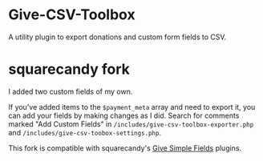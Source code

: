 # Give-CSV-Toolbox
A utility plugin to export donations and custom form fields to CSV.

# squarecandy fork

I added two custom fields of my own.

If you've added items to the `$payment_meta` array and need to export it, you can
add your fields by making changes as I did. Search for comments marked "Add
Custom Fields" in `/includes/give-csv-toolbox-exporter.php` and
`/includes/give-csv-toobox-settings.php`.

This fork is compatible with squarecandy's [Give Simple Fields](https://github.com/squarecandy/give-simple-fields) plugins.
